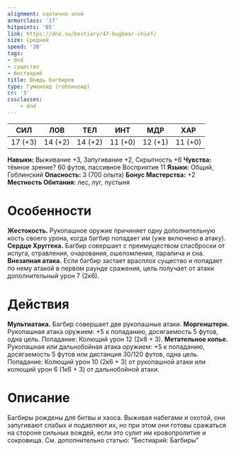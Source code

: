 ```yaml
---
alignment: хаотично-злой
armorclass: '17'
hitpoints: '65'
link: https://dnd.su/bestiary/47-bugbear-chief/
size: Средний
speed: '30'
tags:
- dnd
- существо
- бестиарий
title: Вождь багбиров
type: Гуманоид (гоблиноид)
cr: '3'
cssclasses:
    - dnd
---
```



| СИЛ | ЛОВ | ТЕЛ | ИНТ | МДР | ХАР |
|---|---|---|---|---|---|
| 17 (+3) | 14 (+2) | 14 (+2) | 11 (+0) | 12 (+1) | 11 (+0) |
**Навыки:** Выживание +3, Запугивание +2, Скрытность +6
**Чувства:** тёмное зрение? 60 футов, пассивное Восприятие 11
**Языки:** Общий, Гоблинский
**Опасность:** 3 (700 опыта)
**Бонус Мастерства:** +2
**Местность Обитания:** лес, луг, пустыня


# Особенности
**Жестокость.** Рукопашное оружие причиняет одну дополнительную кость своего урона, когда багбир попадает им (уже включено в атаку).
**Сердце Хруггека.** Багбир совершает с преимуществом спасброски от испуга, отравления, очарования, ошеломления, паралича и сна.
**Внезапная атака.** Если багбир застает врасплох существо и попадает по нему атакой в первом раунде сражения, цель получает от атаки дополнительный урон 7 (2к6).


# Действия
**Мультиатака.** Багбир совершает две рукопашные атаки.
**Моргенштерн.** Рукопашная атака оружием: +5 к попаданию, досягаемость 5 футов, одна цель. Попадание: Колющий урон 12 (2к8 + 3).
**Метательное копье.** Рукопашная или дальнобойная атака оружием: +5 к попаданию, досягаемость 5 футов или дистанция 30/120 футов, одна цель. Попадание: Колющий урон 10 (2к6 + 3) от рукопашной атаки или колющий урон 6 (1к6 + 3) от дальнобойной атаки.


# Описание
Багбиры рождены для битвы и хаоса. Выживая набегами и охотой, они запугивают слабых и подавляют их, но при этом они готовы сражаться на стороне сильных вождей, если это сулит им кровопролитие и сокровища. См. дополнительно статью: "Бестиарий: Багбиры"